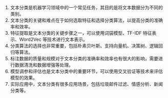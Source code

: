 1. 文本分类是机器学习领域中的一个常见任务，其目的是将文本数据分为不同的类别。
2. 文本分类的关键和难点在于如何选取特征和选择分类算法，以提高分类的准确率和效率。
3. 特征提取是文本分类的关键步骤之一，可以使用词袋模型、TF-IDF 特征表示、Word2Vec 等技术进行文本表示。
4. 分类算法的选择也非常重要，包括朴素贝叶斯、支持向量机、决策树、逻辑回归等算法。
5. 标注数据的质量和规模对于文本分类的准确率和效率也有很大的影响，需要进行数据清洗和数据增强等处理。
6. 模型调参和评估也是文本分类中的重要环节，可以使用交叉验证等技术来评估模型的效果。
7. 实际应用中，文本分类有很多应用场景，包括垃圾邮件过滤、情感分析、新闻分类等。